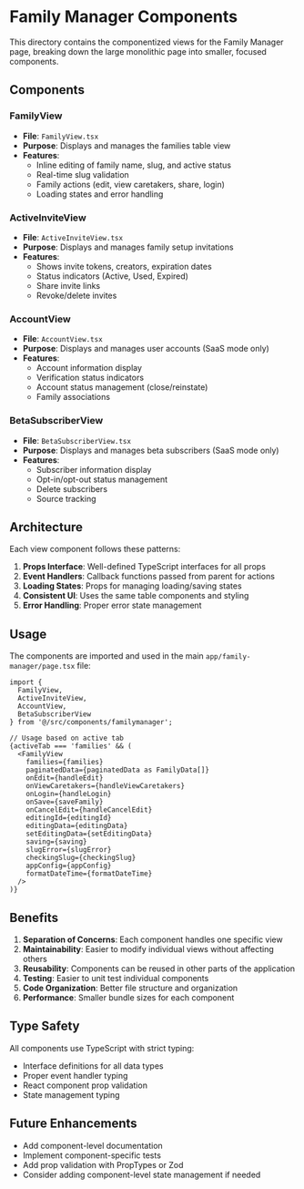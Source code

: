 # Family Manager Components

This directory contains the componentized views for the Family Manager page, breaking down the large monolithic page into smaller, focused components.

## Components

### FamilyView
- **File**: `FamilyView.tsx`
- **Purpose**: Displays and manages the families table view
- **Features**:
  - Inline editing of family name, slug, and active status
  - Real-time slug validation
  - Family actions (edit, view caretakers, share, login)
  - Loading states and error handling

### ActiveInviteView
- **File**: `ActiveInviteView.tsx`
- **Purpose**: Displays and manages family setup invitations
- **Features**:
  - Shows invite tokens, creators, expiration dates
  - Status indicators (Active, Used, Expired)
  - Share invite links
  - Revoke/delete invites

### AccountView
- **File**: `AccountView.tsx`
- **Purpose**: Displays and manages user accounts (SaaS mode only)
- **Features**:
  - Account information display
  - Verification status indicators
  - Account status management (close/reinstate)
  - Family associations

### BetaSubscriberView
- **File**: `BetaSubscriberView.tsx`
- **Purpose**: Displays and manages beta subscribers (SaaS mode only)
- **Features**:
  - Subscriber information display
  - Opt-in/opt-out status management
  - Delete subscribers
  - Source tracking

## Architecture

Each view component follows these patterns:

1. **Props Interface**: Well-defined TypeScript interfaces for all props
2. **Event Handlers**: Callback functions passed from parent for actions
3. **Loading States**: Props for managing loading/saving states
4. **Consistent UI**: Uses the same table components and styling
5. **Error Handling**: Proper error state management

## Usage

The components are imported and used in the main `app/family-manager/page.tsx` file:

```tsx
import { 
  FamilyView, 
  ActiveInviteView, 
  AccountView, 
  BetaSubscriberView 
} from '@/src/components/familymanager';

// Usage based on active tab
{activeTab === 'families' && (
  <FamilyView
    families={families}
    paginatedData={paginatedData as FamilyData[]}
    onEdit={handleEdit}
    onViewCaretakers={handleViewCaretakers}
    onLogin={handleLogin}
    onSave={saveFamily}
    onCancelEdit={handleCancelEdit}
    editingId={editingId}
    editingData={editingData}
    setEditingData={setEditingData}
    saving={saving}
    slugError={slugError}
    checkingSlug={checkingSlug}
    appConfig={appConfig}
    formatDateTime={formatDateTime}
  />
)}
```

## Benefits

1. **Separation of Concerns**: Each component handles one specific view
2. **Maintainability**: Easier to modify individual views without affecting others
3. **Reusability**: Components can be reused in other parts of the application
4. **Testing**: Easier to unit test individual components
5. **Code Organization**: Better file structure and organization
6. **Performance**: Smaller bundle sizes for each component

## Type Safety

All components use TypeScript with strict typing:
- Interface definitions for all data types
- Proper event handler typing
- React component prop validation
- State management typing

## Future Enhancements

- Add component-level documentation
- Implement component-specific tests
- Add prop validation with PropTypes or Zod
- Consider adding component-level state management if needed
